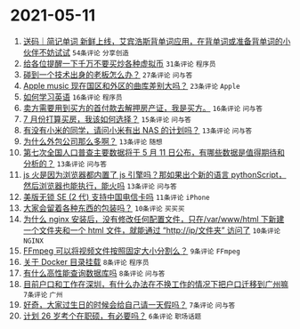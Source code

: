 # 2021-05-11

1. [送码｜简记单词 新鲜上线，艾宾浩斯背单词应用，在背单词或准备背单词的小伙伴不妨试试](https://www.v2ex.com/t/776138) `54条评论` `分享创造`
1. [给各位提醒一下千万不要买炒各种虚拟币](https://www.v2ex.com/t/776201) `31条评论` `程序员`
1. [碰到一个技术出身的老板怎么办？](https://www.v2ex.com/t/776161) `27条评论` `问与答`
1. [Apple music 现在国区和外区的曲库差别大吗？](https://www.v2ex.com/t/776154) `23条评论` `Apple`
1. [如何学习英语](https://www.v2ex.com/t/776179) `16条评论` `程序员`
1. [卖方需要用到买方的首付款去解押房产证，我是买方。](https://www.v2ex.com/t/776147) `16条评论` `问与答`
1. [7 月份打算买房，我该如何选择？](https://www.v2ex.com/t/776143) `15条评论` `问与答`
1. [有没有小米的同学，请问小米有出 NAS 的计划吗？](https://www.v2ex.com/t/776160) `13条评论` `问与答`
1. [为什么外包公司那么多啊？](https://www.v2ex.com/t/776152) `13条评论` `随想`
1. [第七次全国人口普查主要数据将于 5 月 11 日公布，有哪些数据是值得期待和分析的？](https://www.v2ex.com/t/776162) `13条评论` `问与答`
1. [js 火是因为浏览器都内置了 js 引擎吗？那如果出个新的语言 pythonScript，然后浏览器也能执行，能火吗](https://www.v2ex.com/t/776137) `13条评论` `问与答`
1. [美版无锁 SE (2 代) 支持中国电信卡吗](https://www.v2ex.com/t/776150) `11条评论` `iPhone`
1. [大家会留着各种东西的包装吗？](https://www.v2ex.com/t/776187) `10条评论` `买买买`
1. [为什么 nginx 安装后，没有修改任何配置文件，只在/var/www/html 下新建一个文件夹和一个 html 文件，就能通过 “http://ip/文件夹” 访问了](https://www.v2ex.com/t/776140) `10条评论` `NGINX`
1. [FFmpeg 可以将视频文件按照固定大小分割么？](https://www.v2ex.com/t/776188) `9条评论` `FFmpeg`
1. [关于 Docker 目录挂载](https://www.v2ex.com/t/776170) `8条评论` `程序员`
1. [有什么高性能查询数据库吗](https://www.v2ex.com/t/776164) `8条评论` `问与答`
1. [目前户口和工作在深圳，有什么办法在不换工作的情况下把户口迁移到广州嘛](https://www.v2ex.com/t/776151) `7条评论` `广州`
1. [好奇，大家过生日的时候会给自己请一天假吗？](https://www.v2ex.com/t/776139) `7条评论` `问与答`
1. [计划 26 岁考个在职硕，有必要吗？](https://www.v2ex.com/t/776200) `6条评论` `职场话题`

